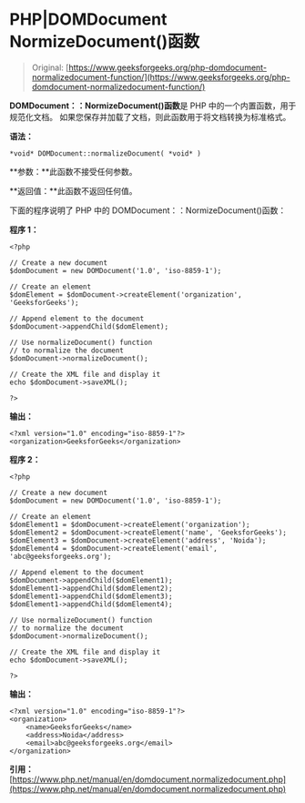 # PHP|DOMDocument NormizeDocument()函数

> Original: [https://www.geeksforgeeks.org/php-domdocument-normalizedocument-function/](https://www.geeksforgeeks.org/php-domdocument-normalizedocument-function/)

**DOMDocument：：NormizeDocument()函数**是 PHP 中的一个内置函数，用于规范化文档。 如果您保存并加载了文档，则此函数用于将文档转换为标准格式。

**语法：**

```
*void* DOMDocument::normalizeDocument( *void* )
```

**参数：**此函数不接受任何参数。

**返回值：**此函数不返回任何值。

下面的程序说明了 PHP 中的 DOMDocument：：NormizeDocument()函数：

**程序 1：**

```
<?php

// Create a new document
$domDocument = new DOMDocument('1.0', 'iso-8859-1');

// Create an element
$domElement = $domDocument->createElement('organization', 'GeeksforGeeks');

// Append element to the document
$domDocument->appendChild($domElement);

// Use normalizeDocument() function
// to normalize the document
$domDocument->normalizeDocument();

// Create the XML file and display it
echo $domDocument->saveXML();

?>
```

**输出：**

```
<?xml version="1.0" encoding="iso-8859-1"?>
<organization>GeeksforGeeks</organization>

```

**程序 2：**

```
<?php

// Create a new document
$domDocument = new DOMDocument('1.0', 'iso-8859-1');

// Create an element
$domElement1 = $domDocument->createElement('organization');
$domElement2 = $domDocument->createElement('name', 'GeeksforGeeks');
$domElement3 = $domDocument->createElement('address', 'Noida');
$domElement4 = $domDocument->createElement('email', 'abc@geeksforgeeks.org');

// Append element to the document
$domDocument->appendChild($domElement1);
$domElement1->appendChild($domElement2);
$domElement1->appendChild($domElement3);
$domElement1->appendChild($domElement4);

// Use normalizeDocument() function
// to normalize the document 
$domDocument->normalizeDocument();

// Create the XML file and display it
echo $domDocument->saveXML();

?>
```

**输出：**

```
<?xml version="1.0" encoding="iso-8859-1"?>
<organization>
    <name>GeeksforGeeks</name>
    <address>Noida</address>
    <email>abc@geeksforgeeks.org</email>
</organization>

```

**引用：**[https://www.php.net/manual/en/domdocument.normalizedocument.php](https://www.php.net/manual/en/domdocument.normalizedocument.php)